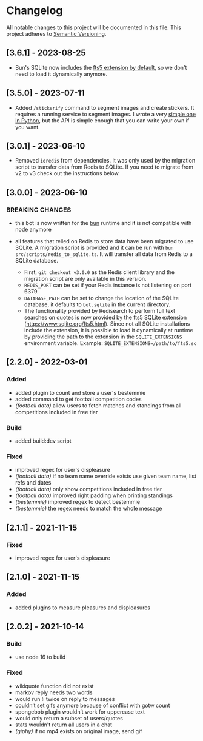 # Changelog

All notable changes to this project will be documented in this file. This
project adheres to [Semantic Versioning](https://semver.org/spec/v2.0.0.html).

## [3.6.1] - 2023-08-25

- Bun's SQLite now includes the [fts5 extension by default](https://github.com/oven-sh/bun/pull/3431),
so we don't need to load it dynamically anymore.

## [3.5.0] - 2023-07-11

- Added `/stickerify` command to segment images and create stickers. It requires
a running service to segment images. I wrote a very [simple one in Python](https://github.com/TommasoAmici/http-segmentation),
but the API is simple enough that you can write your own if you want.

## [3.0.1] - 2023-06-10

- Removed `ioredis` from dependencies. It was only used by the migration script
  to transfer data from Redis to SQLite. If you need to migrate from v2 to v3
  check out the instructions below.

## [3.0.0] - 2023-06-10

### BREAKING CHANGES

- this bot is now written for the [bun](https://bun.sh) runtime and it is not
  compatible with node anymore

- all features that relied on Redis to store data have been migrated to use
  SQLite. A migration script is provided and it can be run with
  `bun src/scripts/redis_to_sqlite.ts`. It will transfer all data from Redis to
  a SQLite database.
  - First, `git checkout v3.0.0` as the Redis client library and the migration
    script are only available in this version.
  - `REDIS_PORT` can be set if your Redis instance is not listening on
    port 6379.
  - `DATABASE_PATH` can be set to change the location of the SQLite database, it
    defaults to `bot.sqlite` in the current directory.
  - The functionality provided by Redisearch to perform full text searches on
    quotes is now provided by the fts5 SQLite extension
    (<https://www.sqlite.org/fts5.html>). Since not all SQLite installations
    include the extension, it is possible to load it dynamically at runtime by
    providing the path to the extension in the `SQLITE_EXTENSIONS` environment
    variable. Example: `SQLITE_EXTENSIONS=/path/to/fts5.so`

## [2.2.0] - 2022-03-01

### Added

- added plugin to count and store a user's bestemmie
- added command to get football competition codes
- _(football data)_ allow users to fetch matches and standings from all
  competitions included in free tier

### Build

- added build:dev script

### Fixed

- improved regex for user's displeasure
- _(football data)_ if no team name override exists use given team name, list
  refs and dates
- _(football data)_ only show competitions included in free tier
- _(football data)_ improved right padding when printing standings
- _(bestemmie)_ improved regex to detect bestemmie
- _(bestemmie)_ the regex needs to match the whole message

## [2.1.1] - 2021-11-15

### Fixed

- improved regex for user's displeasure

## [2.1.0] - 2021-11-15

### Added

- added plugins to measure pleasures and displeasures

## [2.0.2] - 2021-10-14

### Build

- use node 16 to build

### Fixed

- wikiquote function did not exist
- markov reply needs two words
- would run !i twice on reply to messages
- couldn’t set gifs anymore because of conflict with gotw count
- spongebob plugin wouldn’t work for uppercase text
- would only return a subset of users/quotes
- stats wouldn't return all users in a chat
- _(giphy)_ if no mp4 exists on original image, send gif
